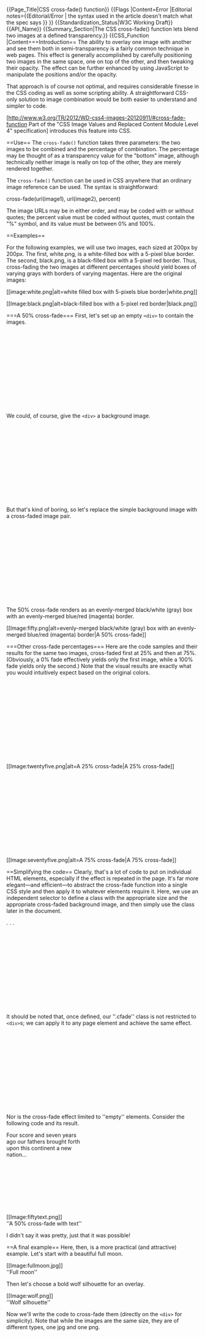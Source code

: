 {{Page_Title|CSS cross-fade() function}}
{{Flags
|Content=Error
|Editorial notes={{Editorial/Error
| the syntax used in the article doesn't match what the spec says
}}
}}
{{Standardization_Status|W3C Working Draft}}
{{API_Name}}
{{Summary_Section|The CSS cross-fade() function lets blend two images at a defined transparency.}}
{{CSS_Function
|Content===Introduction==
The ability to overlay one image with another and see them both in semi-transparency is a fairly common technique in web pages.
This effect is generally accomplished by carefully positioning two images in the same space, one on top of the other, and then tweaking their opacity. The effect can be further enhanced by using JavaScript to manipulate the positions and/or the opacity.

That approach is of course not optimal, and requires considerable finesse in the CSS coding as well as some scripting ability. 
A straightforward CSS-only solution to image combination would be both easier to understand and simpler to code.

[http://www.w3.org/TR/2012/WD-css4-images-20120911/#cross-fade-function Part of the "CSS Image Values and Replaced Content Module Level 4" specification] introduces this feature into CSS. 

==Use==
The <code>cross-fade()</code> function takes three parameters: the two images to be combined and the percentage of combination. The percentage may be thought of as a transparency value for the "bottom" image, although technically neither image is really on top of the other, they are merely rendered together.

The <code>cross-fade()</code> function can be used in CSS anywhere that an ordinary image reference can be used. The syntax is straightforward:

<syntaxhighlight language="css">
cross-fade(url(image1), url(image2), percent)
</syntaxhighlight>

The image URLs may be in either order, and may be coded with or without quotes; the percent value must be coded without quotes, must contain the "%" symbol, and its value must be between 0% and 100%.

==Examples==

For the following examples, we will use two images, each sized at 200px by 200px. The first, white.png, is a white-filled box with a 5-pixel blue border. The second, black.png, is a black-filled box with a 5-pixel red border. Thus, cross-fading the two images at different percentages should yield boxes of varying grays with borders of varying magentas. Here are the original images:

[[image:white.png|alt=white filled box with 5-pixels blue border|white.png]]<br/>


[[Image:black.png|alt=black-filled box with a 5-pixel red border|black.png]]<br/>


===A 50% cross-fade===
First, let's set up an empty <code>&lt;div&gt;</code> to contain the images.

<syntaxhighlight language="css">
<div style="width:200px; height:200px;"></div>
</syntaxhighlight>

We could, of course, give the <code>&lt;div&gt;</code> a background image.

<syntaxhighlight language="css">
<div style="width:200px; height:200px; background-image:url('white.png');"></div>
</syntaxhighlight>

But that's kind of boring, so let's replace the simple background image with a cross-faded image pair.

<syntaxhighlight language="css">
<div style="width:200px; height:200px; background-image:cross-fade(url(white.png), url(black.png), 50%);"></div>
</syntaxhighlight>

The 50% cross-fade renders as an evenly-merged black/white (gray) box with an evenly-merged blue/red (magenta) border.

[[Image:fifty.png|alt=evenly-merged black/white (gray) box with an evenly-merged blue/red (magenta) border|A 50% cross-fade]]<br/>


===Other cross-fade percentages===
Here are the code samples and their results for the same two images, cross-faded first at 25% and then at 75%. 
(Obviously, a 0% fade effectively yields only the first image, while a 100% fade yields only the second.)
Note that the visual results are exactly what you would intuitively expect based on the original colors.

<syntaxhighlight language="css">
<div style="width:200px; height:200px; background-image:cross-fade(url(white.png), url(black.png), 25%);"></div>
</syntaxhighlight>

[[Image:twentyfive.png|alt=A 25% cross-fade|A 25% cross-fade]]<br/>


<syntaxhighlight language="css">
<div style="width:200px; height:200px; background-image:cross-fade(url(white.png), url(black.png), 75%);"></div>
</syntaxhighlight>

[[Image:seventyfive.png|alt=A 75% cross-fade|A 75% cross-fade]]<br/>


==Simplifying the code==
Clearly, that's a lot of code to put on individual HTML elements, especially if the effect is repeated in the page.
It's far more elegant&mdash;and efficient&mdash;to
abstract the cross-fade function into a single CSS style and then apply it to whatever elements require it.
Here, we use an independent selector to define a class with the appropriate size and the appropriate cross-faded background image, and then simply use the class later in the document.

<syntaxhighlight language="css">
<style>
.cfade { background-image:cross-fade(url(white.png), url(black.png), 50%); width:200px; height:200px; }
</style>

. . .

<div class="cfade"></div>
</syntaxhighlight>

It should be noted that, once defined, our ''.cfade'' class is not restricted to <code>&lt;div&gt;</code>s;
we can apply it to any page element and achieve the same effect.

<syntaxhighlight language="css">
<p class="cfade"></p>
</syntaxhighlight>

Nor is the cross-fade effect limited to ''empty'' elements. Consider the following code and its result.

<syntaxhighlight language="css">
<p class="cfade">Four score and seven years ago our fathers brought forth upon this continent a new nation...</p>
</syntaxhighlight>

[[Image:fiftytext.png]]<br/>
''A 50% cross-fade with text''

I didn't say it was pretty, just that it was possible! 

==A final example==
Here, then, is a more practical (and attractive) example.
Let's start with a beautiful full moon.

[[Image:fullmoon.jpg]]<br/>
''Full moon''

Then let's choose a bold wolf silhouette for an overlay.

[[Image:wolf.png]]<br/>
''Wolf silhouette''

Now we'll write the code to cross-fade them (directly on the <code>&lt;div&gt;</code> for simplicity). Note that 
while the images are the same size, they are of different types, one jpg and one png.

<syntaxhighlight language="css">
<div style="background-image:cross-fade(url('fullmoon.jpg'), url('wolf.png'), 50%); width:600px; height:600px;"></div>
</syntaxhighlight>

The result is a classic (if somewhat kitschy) wolf-on-moon combo.

[[Image:wolfmoon.png]]<br/>
''Wolf on moon''
}}
{{Examples_Section
|Not_required=Yes
|Examples=
}}
{{Notes_Section}}
{{Related_Specifications_Section
|Specifications={{Related Specification
|Name=CSS Image Values and Replaced Content Module Level 4
|URL=http://www.w3.org/TR/css4-images/#cross-fade-function
|Status=W3C Working Draft
}}
}}
{{Compatibility_Section
|Not_required=Yes
|Desktop_rows={{Compatibility Table Desktop Row
|Chrome_supported=Unknown
|Chrome_version=
|Chrome_prefixed_supported=Yes
|Firefox_supported=No
|Firefox_version=
|Firefox_prefixed_supported=No
|Firefox_prefixed_version=
|Internet_explorer_supported=No
|Internet_explorer_version=
|Internet_explorer_prefixed_supported=No
|Internet_explorer_prefixed_version=
|Opera_supported=No
|Opera_version=
|Opera_prefixed_supported=No
|Opera_prefixed_version=
|Safari_supported=No
|Safari_version=
|Safari_prefixed_supported=No
|Safari_prefixed_version=
}}
|Mobile_rows=
|Notes_rows={{Compatibility Notes Row}}
}}
{{See_Also_Section
|Topic_clusters=Visual Effects, Background
}}
{{Topics|Graphics, CSS}}
{{External_Attribution
|Is_CC-BY-SA=No
|MDN_link=
|MSDN_link=
|HTML5Rocks_link=
}}